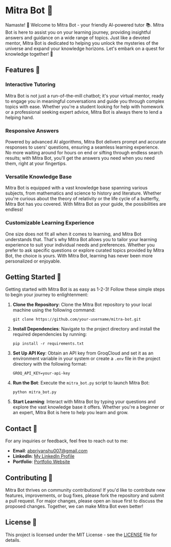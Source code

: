 # Mitra Bot 🤖

Namaste! 🙏 Welcome to Mitra Bot - your friendly AI-powered tutor 📚. Mitra Bot is here to assist you on your learning journey, providing insightful answers and guidance on a wide range of topics. Just like a devoted mentor, Mitra Bot is dedicated to helping you unlock the mysteries of the universe and expand your knowledge horizons. Let's embark on a quest for knowledge together! 🚀

## Features 🌟

### Interactive Tutoring

Mitra Bot is not just a run-of-the-mill chatbot; it's your virtual mentor, ready to engage you in meaningful conversations and guide you through complex topics with ease. Whether you're a student looking for help with homework or a professional seeking expert advice, Mitra Bot is always there to lend a helping hand.

### Responsive Answers

Powered by advanced AI algorithms, Mitra Bot delivers prompt and accurate responses to users' questions, ensuring a seamless learning experience. No more waiting around for hours on end or sifting through endless search results; with Mitra Bot, you'll get the answers you need when you need them, right at your fingertips.

### Versatile Knowledge Base

Mitra Bot is equipped with a vast knowledge base spanning various subjects, from mathematics and science to history and literature. Whether you're curious about the theory of relativity or the life cycle of a butterfly, Mitra Bot has you covered. With Mitra Bot as your guide, the possibilities are endless!

### Customizable Learning Experience

One size does not fit all when it comes to learning, and Mitra Bot understands that. That's why Mitra Bot allows you to tailor your learning experience to suit your individual needs and preferences. Whether you prefer to ask specific questions or explore curated topics provided by Mitra Bot, the choice is yours. With Mitra Bot, learning has never been more personalized or enjoyable.

## Getting Started 🚀

Getting started with Mitra Bot is as easy as 1-2-3! Follow these simple steps to begin your journey to enlightenment:

1. **Clone the Repository**: Clone the Mitra Bot repository to your local machine using the following command:
   ```
   git clone https://github.com/your-username/mitra-bot.git
   ```

2. **Install Dependencies**: Navigate to the project directory and install the required dependencies by running:
   ```
   pip install -r requirements.txt
   ```

3. **Set Up API Key**: Obtain an API key from GroqCloud and set it as an environment variable in your system or create a `.env` file in the project directory with the following format:
   ```
   GROQ_API_KEY=your-api-key
   ```

4. **Run the Bot**: Execute the `mitra_bot.py` script to launch Mitra Bot:
   ```
   python mitra_bot.py
   ```

5. **Start Learning**: Interact with Mitra Bot by typing your questions and explore the vast knowledge base it offers. Whether you're a beginner or an expert, Mitra Bot is here to help you learn and grow.

## Contact 📧

For any inquiries or feedback, feel free to reach out to me:

- **Email**: abpriyanshu007@gmail.com
- **LinkedIn**: [My LinkedIn Profile](https://www.linkedin.com/in/Priyanshu085/)
- **Portfolio**: [Portfolio Website](https://priyanshu085.tech/)

## Contributing 🙏

Mitra Bot thrives on community contributions! If you'd like to contribute new features, improvements, or bug fixes, please fork the repository and submit a pull request. For major changes, please open an issue first to discuss the proposed changes. Together, we can make Mitra Bot even better!

## License 📜

This project is licensed under the MIT License - see the [LICENSE](LICENSE) file for details.
